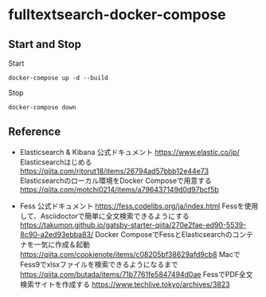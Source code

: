 # fulltextsearch-docker-compose

## Start and Stop
Start
```
docker-compose up -d --build
```
Stop
```
docker-compose down
```

## Reference
- Elasticsearch & Kibana
公式ドキュメント
https://www.elastic.co/jp/
Elasticsearchはじめる  
https://qiita.com/ritorut18/items/26794ad57bbb12e44e73  
Elasticsearchのローカル環境をDocker Composeで用意する  
https://qiita.com/motchi0214/items/a796437149d0d97bcf5b  

- Fess
公式ドキュメント
https://fess.codelibs.org/ja/index.html
Fessを使用して、Asciidoctorで簡単に全文検索できるようにする
https://takumon.github.io/gatsby-starter-qiita/270e2fae-ed90-5539-8c90-a2ed93ebba83/
Docker ComposeでFessとElasticsearchのコンテナを一気に作成＆起動
https://qiita.com/cookienote/items/c08205bf38629afd9cb8
MacでFess9でxlsxファイルを検索できるようになるまで
https://qiita.com/butada/items/71b7761fe5847494d0ae
FessでPDF全文検索サイトを作成する
https://www.techlive.tokyo/archives/3823
